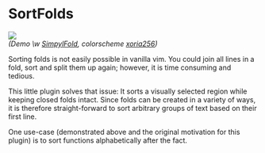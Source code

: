 # SortFolds

![](https://raw.github.com/obreitwi/vim-sort-folds/master/doc/demo.gif)  
_(Demo \w [SimpylFold](https://github.com/tmhedberg/SimpylFold),
colorscheme [xoria256](https://github.com/vim-scripts/xoria256.vim))_

Sorting folds is not easily possible in vanilla vim. You could join all lines
in a fold, sort and split them up again; however, it is time consuming and
tedious.

This little plugin solves that issue: It sorts a visually selected region while
keeping closed folds intact. Since folds can be created in a variety of ways,
it is therefore straight-forward to sort arbitrary groups of text based on
their first line.

One use-case (demonstrated above and the original motivation for this plugin)
is to sort functions alphabetically after the fact.

